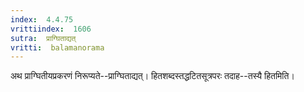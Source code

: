 ```yaml
---
index:  4.4.75
vrittiindex:  1606
sutra:  प्राग्घिताद्यत्
vritti:  balamanorama 
---
```


अथ प्राग्घितीयप्रकरणं निरूप्यते--प्राग्घिताद्यत्। हितशब्दस्तद्धटितसूत्रपरः तदाह--तस्यै हितमिति। 

